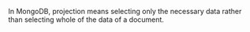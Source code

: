 In MongoDB, projection means selecting only the necessary data rather than selecting whole of the data of a document.
